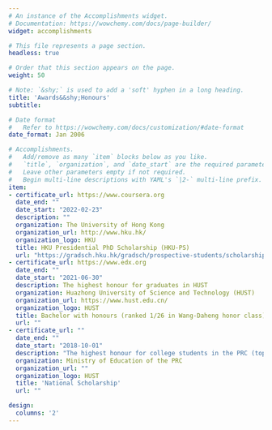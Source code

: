 ```yaml
---
# An instance of the Accomplishments widget.
# Documentation: https://wowchemy.com/docs/page-builder/
widget: accomplishments

# This file represents a page section.
headless: true

# Order that this section appears on the page.
weight: 50

# Note: `&shy;` is used to add a 'soft' hyphen in a long heading.
title: 'Awards&&shy;Honours'
subtitle:

# Date format
#   Refer to https://wowchemy.com/docs/customization/#date-format
date_format: Jan 2006

# Accomplishments.
#   Add/remove as many `item` blocks below as you like.
#   `title`, `organization`, and `date_start` are the required parameters.
#   Leave other parameters empty if not required.
#   Begin multi-line descriptions with YAML's `|2-` multi-line prefix.
item:
- certificate_url: https://www.coursera.org
  date_end: ""
  date_start: "2022-02-23"
  description: ""
  organization: The University of Hong Kong
  organization_url: http://www.hku.hk/
  organization_logo: HKU
  title: HKU Presidential PhD Scholarship (HKU-PS)
  url: "https://gradsch.hku.hk/gradsch/prospective-students/scholarship-funding-and-fees#1"
- certificate_url: https://www.edx.org
  date_end: ""
  date_start: "2021-06-30"
  description: The highest honour for graduates in HUST
  organization: Huazhong University of Science and Technology (HUST)
  organization_url: https://www.hust.edu.cn/
  organization_logo: HUST
  title: Bachelor with honours (ranked 1/26 in Wang-Daheng honor class)
  url: ""
- certificate_url: ""
  date_end: ""
  date_start: "2018-10-01"
  description: "The highest honour for college students in the PRC (top 0.2%)"
  organization: Ministry of Education of the PRC
  organization_url: ""
  organization_logo: HUST
  title: 'National Scholarship'
  url: ""

design:
  columns: '2' 
---
```

